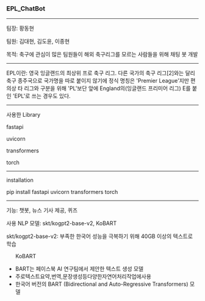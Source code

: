 ### EPL_ChatBot
<hr>
<p>팀장: 황동현</p>
<p>팀원: 김대현, 김도윤, 이종현</p>
<p>목적: 축구에 관심이 많은 팀원들이 해외 축구리그를 모르는 사람들을 위해 채팅 봇 개발</p>
<hr>
<p>EPL이란: 영국 잉글랜드의 최상위 프로 축구 리그. 다른 국가의 축구 리그[2]와는 달리 축구 종주국으로 국가명을 따로 붙이지 않기에 정식 명칭은 'Premier League'지만 편의상 타 리그와 구분을 위해 'PL'보단 앞에 England의(잉글랜드 프리미어 리그) E를 붙인 'EPL'로 쓰는 경우도 있다.</p>
<hr>
<p>사용한 Library</p>

<p>fastapi</p>
<p>uvicorn</p>
<p>transformers</p>
<p>torch</p>


<hr>
<p>installation</p>

pip install fastapi uvicorn transformers torch


<hr>
<p>기능: 챗봇, 뉴스 기사 제공, 퀴즈</p>

<p>사용 NLP 모델: skt/kogpt2-base-v2, KoBART</p>
<p>skt/kogpt2-base-v2: 부족한 한국어 성능을 극복하기 위해 40GB 이상의 텍스트로 학습</p>
<p>
  <ul>
    <p>KoBART</p>
    <li>BART는 페이스북 AI 연구팀에서 제안한 텍스트 생성 모델</li>
    <li>주로텍스트요약,번역,문장생성등다양한자연어처리작업에사용</li>
    <li>한국어 버전의 BART (Bidirectional and Auto-Regressive Transformers) 모델</li>
  </ul>
</p>


